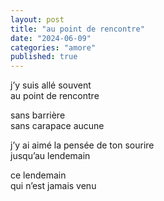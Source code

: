 ```yaml
---
layout: post
title: "au point de rencontre"
date: "2024-06-09"
categories: "amore"
published: true
---
```


j’y suis allé souvent  
au point de rencontre  

sans barrière  
sans carapace aucune  

j’y ai aimé la pensée de ton sourire  
jusqu’au lendemain  

ce lendemain  
qui n’est jamais venu  
